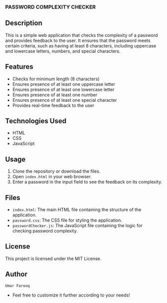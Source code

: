 ### PASSWORD COMPLEXITY CHECKER

## Description
This is a simple web application that checks the complexity of a password and provides feedback to the user. It ensures that the password meets certain criteria, such as having at least 8 characters, including uppercase and lowercase letters, numbers, and special characters.

## Features

- Checks for minimum length (8 characters)
- Ensures presence of at least one uppercase letter
- Ensures presence of at least one lowercase letter
- Ensures presence of at least one number
- Ensures presence of at least one special character
- Provides real-time feedback to the user

## Technologies Used

- HTML
- CSS
- JavaScript

## Usage

1. Clone the repository or download the files.
2. Open `index.html` in your web browser.
3. Enter a password in the input field to see the feedback on its complexity.

## Files

- `index.html`: The main HTML file containing the structure of the application.
- `password.css`: The CSS file for styling the application.
- `passwordChecker.js`: The JavaScript file containing the logic for checking password complexity.

## License
This project is licensed under the MIT License. 

## Author 
`Umar Farooq`
- Feel free to customize it further according to your needs!
